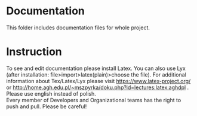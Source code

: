 # Documentation
This folder includes documentation files for whole project.
# Instruction
To see and edit documentation please install Latex. You can also use Lyx (after installation: file>import>latex(plain)>choose the file). For additional information about Tex/Latex/Lyx please visit https://www.latex-project.org/ or  http://home.agh.edu.pl/~mszpyrka/doku.php?id=lectures:latex:aghdpl .<br />
Please use english instead of polish. <br />
Every member of Developers and Organizational teams has the right to push and pull. Please be careful!
